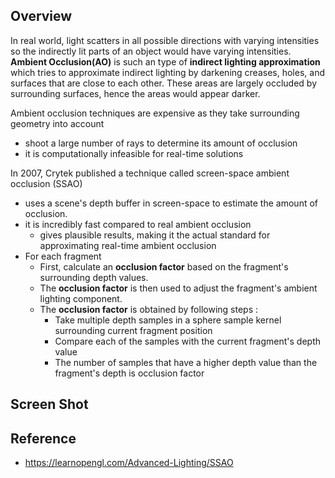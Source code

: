 ## Overview
In real world, light scatters in all possible directions with varying intensities so the indirectly lit parts of an object would have varying intensities. **Ambient Occlusion(AO)** is such an type of **indirect lighting approximation** which tries to approximate indirect lighting by darkening creases, holes, and surfaces that are close to each other. These areas are largely occluded by surrounding surfaces, hence the areas would appear darker. 

Ambient occlusion techniques are expensive as they take surrounding geometry into account

- shoot a large number of rays to determine its amount of occlusion
- it is computationally infeasible for real-time solutions

In 2007, Crytek published a technique called screen-space ambient occlusion (SSAO) 

- uses a scene's depth buffer in screen-space to estimate the amount of occlusion.
- it is incredibly fast compared to real ambient occlusion 
  - gives plausible results, making it the actual standard for approximating real-time ambient occlusion
- For each fragment 
  - First, calculate an **occlusion factor** based on the fragment's surrounding depth values. 
  - The **occlusion factor** is then used to adjust the fragment's ambient lighting component. 
  - The **occlusion factor** is obtained by following steps :
    - Take multiple depth samples in a sphere sample kernel surrounding current fragment position 
    - Compare each of the samples with the current fragment's depth value
    - The number of samples that have a higher depth value than the fragment's depth is occlusion factor


## Screen Shot





## Reference

- https://learnopengl.com/Advanced-Lighting/SSAO

